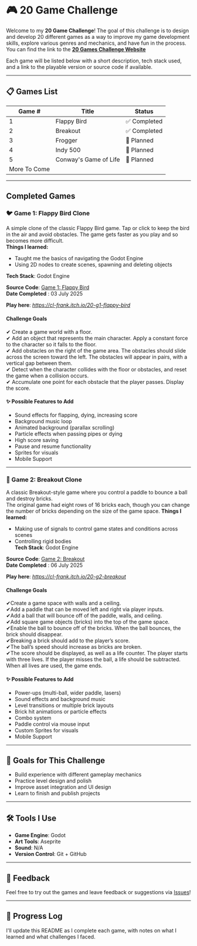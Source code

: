 # 🎮 20 Game Challenge

Welcome to my **20 Game Challenge**! The goal of this challenge is to design and develop 20 different games as a way to improve my game development skills, explore various genres and mechanics, and have fun in the process. You can find the link to the [**20 Games Challenge Website**](https://20_games_challenge.gitlab.io)

Each game will be listed below with a short description, tech stack used, and a link to the playable version or source code if available.

---

## 📋 Games List

| Game # | Title         | Status     |
|--------|---------------|------------|
| 1      | Flappy Bird           | ✅ Completed |
| 2      | Breakout           | ✅ Completed |
| 3      | Frogger           | 🔲 Planned |
| 4      | Indy 500           | 🔲 Planned |
| 5      | Conway's Game of Life           | 🔲 Planned |
| More To Come|
---

##  Completed Games

### 🐦 Game 1: Flappy Bird Clone
A simple clone of the classic Flappy Bird game. Tap or click to keep the bird in the air and avoid obstacles. The game gets faster as you play and so becomes more difficult.  
**Things I learned:**
- Taught me the basics of navigating the Godot Engine
- Using 2D nodes to create scenes, spawning and deleting objects   

**Tech Stack**: Godot Engine  

**Source Code**: [Game 1: Flappy Bird](./game_1_flappy_bird/)  
**Date Completed** : 03 July 2025

**Play here**: *https://cl-frank.itch.io/20-g1-flappy-bird*  

#### Challenge Goals
✔ Create a game world with a floor.  
✔ Add an object that represents the main character. Apply a constant force to the character so it falls to the floor.  
✔ Add obstacles on the right of the game area. The obstacles should slide across the screen toward the left. The obstacles will appear in pairs, with a vertical gap between them.  
✔ Detect when the character collides with the floor or obstacles, and reset the game when a collision occurs.  
✔ Accumulate one point for each obstacle that the player passes. Display the score.  

#### ✨ Possible Features to Add
- Sound effects for flapping, dying, increasing score
- Background music loop
- Animated background (parallax scrolling)
- Particle effects when passing pipes or dying
- High score saving
- Pause and resume functionality
- Sprites for visuals
- Mobile Support

---
### 🧱 Game 2: Breakout Clone
A classic Breakout-style game where you control a paddle to bounce a ball and destroy bricks.  
The original game had eight rows of 16 bricks each, though you can change the number of bricks depending on the size of the game space.
**Things I learned:** 
- Making use of signals to control game states and conditions across scenes
- Controlling rigid bodies  
**Tech Stack**: Godot Engine   

**Source Code**: [Game 2: Breakout](./game_2_breakout/)  
**Date Completed** : 06 July 2025 

**Play here**: *https://cl-frank.itch.io/20-g2-breakout*  

#### Challenge Goals
✔Create a game space with walls and a ceiling.  
✔Add a paddle that can be moved left and right via player inputs.  
✔Add a ball that will bounce off of the paddle, walls, and ceiling.  
✔Add square game objects (bricks) into the top of the game space.  
✔Enable the ball to bounce off of the bricks. When the ball bounces, the brick should disappear.  
✔Breaking a brick should add to the player’s score.  
✔The ball’s speed should increase as bricks are broken.  
✔The score should be displayed, as well as a life counter. The player starts with three lives. If the player misses the ball, a life should be subtracted. When all lives are used, the game ends.  



#### ✨ Possible Features to Add
- Power-ups (multi-ball, wider paddle, lasers)  
- Sound effects and background music  
- Level transitions or multiple brick layouts  
- Brick hit animations or particle effects  
- Combo system   
- Paddle control via mouse input
- Custom Sprites for visuals
- Mobile Support

---

## 🧠 Goals for This Challenge
- Build experience with different gameplay mechanics
- Practice level design and polish
- Improve asset integration and UI design
- Learn to finish and publish projects

---

## 🛠 Tools I Use
- **Game Engine**: Godot
- **Art Tools**: Aseprite
- **Sound**: N/A
- **Version Control**: Git + GitHub

---

## 💬 Feedback
Feel free to try out the games and leave feedback or suggestions via [Issues](https://github.com/CL-Frank/20-Game-Challenge/issues)!

---

## 📅 Progress Log
I'll update this README as I complete each game, with notes on what I learned and what challenges I faced.
